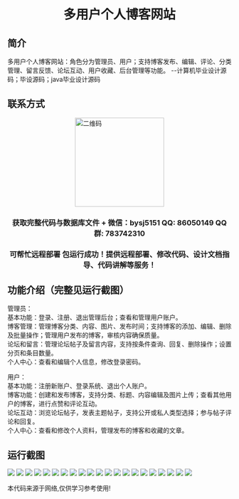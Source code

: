 <p><h1 align="center">多用户个人博客网站</h1></p>

## 简介
多用户个人博客网站：角色分为管理员、用户；支持博客发布、编辑、评论、分类管理、留言反馈、论坛互动、用户收藏、后台管理等功能。    --计算机毕业设计源码；毕设源码；java毕业设计源码


## 联系方式
<img src="https://bs-1329754181.cos.ap-shanghai.myqcloud.com/wx.jpg" alt="二维码" style="display: block; margin: 0 auto;" width="200px">
<p><h3 align="center">获取完整代码与数据库文件 + 微信：bysj5151 QQ: 86050149 QQ群: 783742310</h3></p>
<p><h3 align="center">可帮忙远程部署 包运行成功！提供远程部署、修改代码、设计文档指导、代码讲解等服务！</h3></p>

## 功能介绍（完整见运行截图）
管理员：  
基本功能：登录、注册、退出管理后台；查看和管理用户账户。  
博客管理：管理博客分类、内容、图片、发布时间；支持博客的添加、编辑、删除及批量操作；管理用户发布的博客，审核内容确保质量。  
论坛和留言：管理论坛帖子及留言内容，支持按条件查询、回复、删除操作；设置分页和条目数量。  
个人中心：查看和编辑个人信息，修改登录密码。  

用户：  
基本功能：注册新账户、登录系统、退出个人账户。  
博客功能：创建和发布博客，支持分类、标题、内容编辑及图片上传；查看其他用户的博客，进行点赞和评论互动。  
论坛互动：浏览论坛帖子，发表主题帖子，支持公开或私人类型选择；参与帖子评论和回复。  
个人中心：查看和修改个人资料，管理发布的博客和收藏的文章。


## 运行截图
![](https://bs-1329754181.cos.ap-shanghai.myqcloud.com/ssm/MultiUserPersonalBlogSite/img/001.jpg)
![](https://bs-1329754181.cos.ap-shanghai.myqcloud.com/ssm/MultiUserPersonalBlogSite/img/002.jpg)
![](https://bs-1329754181.cos.ap-shanghai.myqcloud.com/ssm/MultiUserPersonalBlogSite/img/003.jpg)
![](https://bs-1329754181.cos.ap-shanghai.myqcloud.com/ssm/MultiUserPersonalBlogSite/img/004.jpg)
![](https://bs-1329754181.cos.ap-shanghai.myqcloud.com/ssm/MultiUserPersonalBlogSite/img/005.jpg)
![](https://bs-1329754181.cos.ap-shanghai.myqcloud.com/ssm/MultiUserPersonalBlogSite/img/006.jpg)
![](https://bs-1329754181.cos.ap-shanghai.myqcloud.com/ssm/MultiUserPersonalBlogSite/img/007.jpg)
![](https://bs-1329754181.cos.ap-shanghai.myqcloud.com/ssm/MultiUserPersonalBlogSite/img/008.jpg)
![](https://bs-1329754181.cos.ap-shanghai.myqcloud.com/ssm/MultiUserPersonalBlogSite/img/009.jpg)
![](https://bs-1329754181.cos.ap-shanghai.myqcloud.com/ssm/MultiUserPersonalBlogSite/img/010.jpg)
![](https://bs-1329754181.cos.ap-shanghai.myqcloud.com/ssm/MultiUserPersonalBlogSite/img/011.jpg)
![](https://bs-1329754181.cos.ap-shanghai.myqcloud.com/ssm/MultiUserPersonalBlogSite/img/012.jpg)
![](https://bs-1329754181.cos.ap-shanghai.myqcloud.com/ssm/MultiUserPersonalBlogSite/img/013.jpg)
![](https://bs-1329754181.cos.ap-shanghai.myqcloud.com/ssm/MultiUserPersonalBlogSite/img/014.jpg)
![](https://bs-1329754181.cos.ap-shanghai.myqcloud.com/ssm/MultiUserPersonalBlogSite/img/015.jpg)
![](https://bs-1329754181.cos.ap-shanghai.myqcloud.com/ssm/MultiUserPersonalBlogSite/img/016.jpg)
![](https://bs-1329754181.cos.ap-shanghai.myqcloud.com/ssm/MultiUserPersonalBlogSite/img/017.jpg)
![](https://bs-1329754181.cos.ap-shanghai.myqcloud.com/ssm/MultiUserPersonalBlogSite/img/018.jpg)
![](https://bs-1329754181.cos.ap-shanghai.myqcloud.com/ssm/MultiUserPersonalBlogSite/img/019.jpg)
![](https://bs-1329754181.cos.ap-shanghai.myqcloud.com/ssm/MultiUserPersonalBlogSite/img/020.jpg)
![](https://bs-1329754181.cos.ap-shanghai.myqcloud.com/ssm/MultiUserPersonalBlogSite/img/021.jpg)

<p>本代码来源于网络,仅供学习参考使用!</p>
